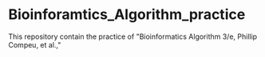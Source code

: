 # Bioinforamtics_Algorithm_practice
This repository contain the practice of "Bioinformatics Algorithm 3/e, Phillip Compeu, et al.,"
